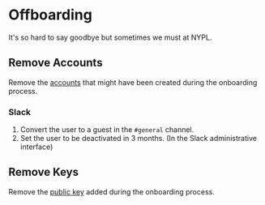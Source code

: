 # Offboarding

It's so hard to say goodbye but sometimes we must at NYPL.

## Remove Accounts

Remove the [accounts](onboarding.md#2-set-up-accounts) that might have been created during the onboarding process.

### Slack

1.  Convert the user to a guest in the `#general` channel.
2.  Set the user to be deactivated in 3 months. (In the Slack administrative interface)

## Remove Keys

Remove the [public key](onboarding.md#3-set-up-keys) added during the onboarding process.
